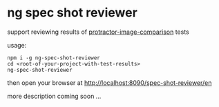ng spec shot reviewer
=====================

support reviewing results of [protractor-image-comparison](https://www.npmjs.com/package/protractor-image-comparison) tests

usage:
```shell
npm i -g ng-spec-shot-reviewer
cd <root-of-your-project-with-test-results>
ng-spec-shot-reviewer
```
then open your browser at [http://localhost:8090/spec-shot-reviewer/en](http://localhost:8090/spec-shot-reviewer/en)

more description coming soon ...

